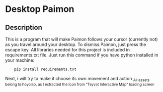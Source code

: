 # Desktop Paimon
## Description
This is a program that will make Paimon follows your cursor (currently not) as you travel around your desktop.
To dismiss Paimon, just press the escape <ESC> key. All libraries needed for this project is included in requirements.txt file.
Just run this command if you have python installed in your machine:
```
    pip install requirements.txt
```
Next, i will try to make it choose its own movement and action
<sub>All assets belong to hoyolab, as I extracted the Icon from "Teyvat Interactive Map" loading screen</sub>

